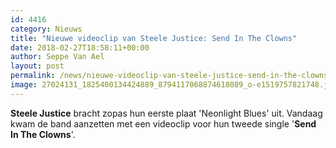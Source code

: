 ```yaml
---
id: 4416
category: Nieuws
title: "Nieuwe videoclip van Steele Justice: Send In The Clowns"
date: 2018-02-27T18:58:11+00:00
author: Seppe Van Ael
layout: post
permalink: /news/nieuwe-videoclip-van-steele-justice-send-in-the-clowns/
image: 27024131_1825400134424889_8794117068874618089_o-e1519757821748.jpg
---
```

**Steele Justice** bracht zopas hun eerste plaat 'Neonlight Blues' uit. Vandaag kwam de band aanzetten met een videoclip voor hun tweede single '**Send In The Clowns**'.

&nbsp;